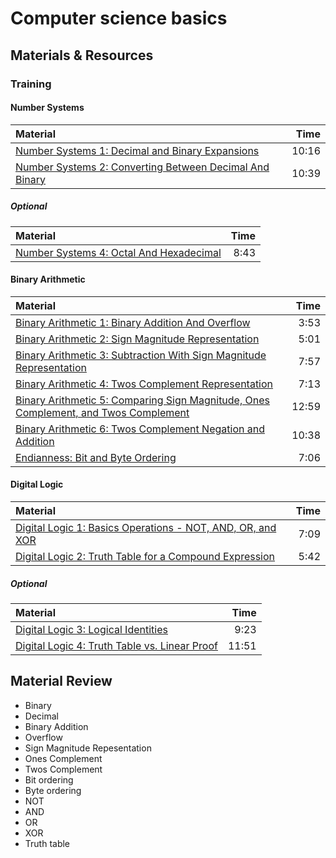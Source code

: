 # Computer science basics

## Materials & Resources
### Training
#### Number Systems
| Material | Time |
|:---------|-----:|
| [Number Systems 1: Decimal and Binary Expansions](https://www.youtube.com/watch?v=BXo7oGGNzLE) | 10:16 |
| [Number Systems 2: Converting Between Decimal And Binary](https://www.youtube.com/watch?v=iNsSy2LquCY) | 10:39 |

##### Optional
| Material | Time |
|:---------|-----:|
| [Number Systems 4: Octal And Hexadecimal](https://www.youtube.com/watch?v=cLJ7gE1z3TM) | 8:43 |

#### Binary Arithmetic 
| Material | Time |
|:---------|-----:|
| [Binary Arithmetic 1: Binary Addition And Overflow](https://www.youtube.com/watch?v=W0w4-dFdBcM) | 3:53 |
| [Binary Arithmetic 2: Sign Magnitude Representation](https://www.youtube.com/watch?v=3QnUhlnDCp0) | 5:01 |
| [Binary Arithmetic 3: Subtraction With Sign Magnitude Representation](https://www.youtube.com/watch?v=4Nx1H-tH464) | 7:57 |
| [Binary Arithmetic 4: Twos Complement Representation](https://www.youtube.com/watch?v=NS4WcaR5zmE) | 7:13 |
| [Binary Arithmetic 5: Comparing Sign Magnitude, Ones Complement, and Twos Complement](https://www.youtube.com/watch?v=HRUOp4IKu60) | 12:59 |
| [Binary Arithmetic 6: Twos Complement Negation and Addition](https://www.youtube.com/watch?v=-46X79rX9B4) | 10:38 |
| [Endianness: Bit and Byte Ordering](https://www.youtube.com/watch?v=rJf5qkwkMY4) | 7:06 |

#### Digital Logic
| Material | Time |
|:---------|-----:|
| [Digital Logic 1: Basics Operations - NOT, AND, OR, and XOR](https://www.youtube.com/watch?v=y54I4-5bGKI) | 7:09 |
| [Digital Logic 2: Truth Table for a Compound Expression](https://www.youtube.com/watch?v=X6VSxt4n08o) | 5:42 |

##### Optional
| Material | Time |
|:---------|-----:|
| [Digital Logic 3: Logical Identities](https://www.youtube.com/watch?v=8JAhgzTYZMc) | 9:23 |
| [Digital Logic 4: Truth Table vs. Linear Proof](https://www.youtube.com/watch?v=Uhy5LzcC8EY) | 11:51 |

## Material Review
 - Binary
 - Decimal
 - Binary Addition
 - Overflow
 - Sign Magnitude Repesentation
 - Ones Complement
 - Twos Complement
 - Bit ordering
 - Byte ordering
 - NOT
 - AND
 - OR
 - XOR
 - Truth table


